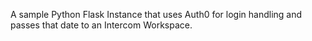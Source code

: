 A sample Python Flask Instance that uses Auth0 for login handling and passes that date to an Intercom Workspace. 


